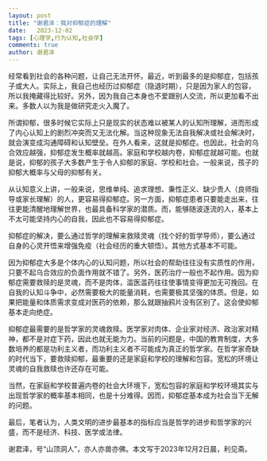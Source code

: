 ```yaml
---
layout: post
title: "谢君泽：我对抑郁症的理解"
date:   2023-12-02
tags: [心理学,行为认知,社会学]
comments: true
author: 谢君泽
---
```


经常看到社会的各种问题，让自己无法开怀。最近，听到最多的是抑郁症，包括孩子或大人。实际上，我自己也经历过抑郁症（隐退时期），只是因为家人的包容，所以我掩藏得比较好。另外，因为我自己本身也不爱跟别人交流，所以更加看不出来。多数人以为我是做研究走火入魔了。

所谓抑郁，很多时候它实际上只是现实的状态难以被某人的认知所理解，进而形成了内心认知上的剧烈冲突而又无法化解。当这种现象无法自我解决或社会解决时，就会演变成沟通障碍和认知壁垒。在外人看来，这就是抑郁症。也因此，社会的乌合效应越强，抑郁症发生概率就越高。家庭和学校越内卷，抑郁症就越可能。也就是说，抑郁的孩子大多数产生于令人抑郁的家庭、学校和社会。一般来说，孩子的抑郁大概率与父母的抑郁有关。

从认知意义上讲，一般来说，思维单纯、追求理想、秉性正义、缺少贵人（良师指导或家长理解）的人，更容易得抑郁症。另一方面，抑郁症患者只要能走出来，往往更能清醒地理解世界，也最具备科学家的潜质。而，能够随波逐流的人，基本上不太可能坚持内心的自我，因此也不容易得抑郁症。

抑郁症的解决，要么通过哲学的理解来救赎灵魂（找个好的哲学导师），要么通过自身的心灵开悟来增强免疫（社会经历的重大顿悟）。其他方式基本不可能。

因为抑郁症大多是个体内心的认知问题，所以社会的帮助往往没有实质性的作用，只要不起乌合效应的负面作用就不错了。另外，医药治疗一般也不起作用。因为抑郁症需要救赎的是灵魂，而不是肉体，滥医滥药往往使事情变得更加无可挽回。在自我的认知斗争中，必然需要极大的能量消耗，也需要极其坚强的体质。但是，如果把能量和体质需求变成对医药的依赖，那么就跟抽鸦片没有区别了。这会使抑郁基本走向绝症。

抑郁症最需要的是哲学家的灵魂救赎。医学家对肉体、企业家对经济、政治家对精神，都不是对症下药，因此也就无能为力。当前的问题是，中国的教育制度，大多数培养的都是功利主义者，而功利主义者不可能成为真正的哲学家。在哲学家奇缺的时代当下，要救赎抑郁，最重要的还是家庭和学校的理解和包容。宽松的环境让灵魂的自我救赎也许还存在可能。

当然，在家庭和学校普遍内卷的社会大环境下，宽松包容的家庭和学校环境其实与出现哲学家的概率基本相同，也是十分难得。因而，抑郁症基本成为社会当下无解的问题。

最后，笔者认为，人类文明的进步最基本的指标应当是哲学的进步和哲学家的兴盛，而不是经济、科技、医学或法律。



谢君泽，号“山顶洞人”，亦人亦兽亦佛。本文写于2023年12月2日晨，利见斋。